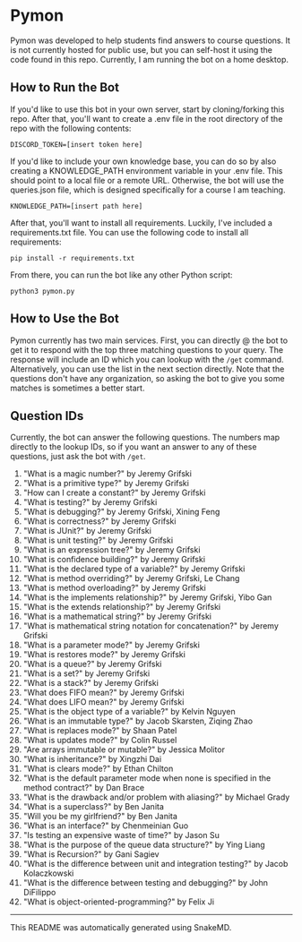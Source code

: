 # Pymon

Pymon was developed to help students find answers to course questions. It is not currently hosted for public use, but you can self-host it using the code found in this repo. Currently, I am running the bot on a home desktop.

## How to Run the Bot

If you'd like to use this bot in your own server, start by cloning/forking this repo. After that, you'll want to create a .env file in the root directory of the repo with the following contents:

```env
DISCORD_TOKEN=[insert token here]
```

If you'd like to include your own knowledge base, you can do so by also creating a KNOWLEDGE_PATH environment variable in your .env file. This should point to a local file or a remote URL. Otherwise, the bot will use the queries.json file, which is designed specifically for a course I am teaching.

```env
KNOWLEDGE_PATH=[insert path here]
```

After that, you'll want to install all requirements. Luckily, I've included a requirements.txt file. You can use the following code to install all requirements:

```shell
pip install -r requirements.txt
```

From there, you can run the bot like any other Python script:

```shell
python3 pymon.py
```

## How to Use the Bot

Pymon currently has two main services. First, you can directly @ the bot to get it to respond with the top three matching questions to your query. The response will include an ID which you can lookup with the `/get` command. Alternatively, you can use the list in the next section directly. Note that the questions don't have any organization, so asking the bot to give you some matches is sometimes a better start.

## Question IDs

Currently, the bot can answer the following questions. The numbers map directly to the lookup IDs, so if you want an answer to any of these questions, just ask the bot with `/get`.

1. "What is a magic number?" by Jeremy Grifski
2. "What is a primitive type?" by Jeremy Grifski
3. "How can I create a constant?" by Jeremy Grifski
4. "What is testing?" by Jeremy Grifski
5. "What is debugging?" by Jeremy Grifski, Xining Feng
6. "What is correctness?" by Jeremy Grifski
7. "What is JUnit?" by Jeremy Grifski
8. "What is unit testing?" by Jeremy Grifski
9. "What is an expression tree?" by Jeremy Grifski
10. "What is confidence building?" by Jeremy Grifski
11. "What is the declared type of a variable?" by Jeremy Grifski
12. "What is method overriding?" by Jeremy Grifski, Le Chang
13. "What is method overloading?" by Jeremy Grifski
14. "What is the implements relationship?" by Jeremy Grifski, Yibo Gan
15. "What is the extends relationship?" by Jeremy Grifski
16. "What is a mathematical string?" by Jeremy Grifski
17. "What is mathematical string notation for concatenation?" by Jeremy Grifski
18. "What is a parameter mode?" by Jeremy Grifski
19. "What is restores mode?" by Jeremy Grifski
20. "What is a queue?" by Jeremy Grifski
21. "What is a set?" by Jeremy Grifski
22. "What is a stack?" by Jeremy Grifski
23. "What does FIFO mean?" by Jeremy Grifski
24. "What does LIFO mean?" by Jeremy Grifski
25. "What is the object type of a variable?" by Kelvin Nguyen
26. "What is an immutable type?" by Jacob Skarsten, Ziqing Zhao
27. "What is replaces mode?" by Shaan Patel
28. "What is updates mode?" by Colin Russel
29. "Are arrays immutable or mutable?" by Jessica Molitor
30. "What is inheritance?" by Xingzhi Dai
31. "What is clears mode?" by Ethan Chilton
32. "What is the default parameter mode when none is specified in the method contract?" by Dan Brace
33. "What is the drawback and/or problem with aliasing?" by Michael Grady
34. "What is a superclass?" by Ben Janita
35. "Will you be my girlfriend?" by Ben Janita
36. "What is an interface?" by Chenmeinian Guo
37. "Is testing an expensive waste of time?" by Jason Su
38. "What is the purpose of the queue data structure?" by Ying Liang
39. "What is Recursion?" by Gani Sagiev
40. "What is the difference between unit and integration testing?" by Jacob Kolaczkowski
41. "What is the difference between testing and debugging?" by John DiFilippo
42. "What is object-oriented-programming?" by Felix Ji

---

This README was automatically generated using SnakeMD.